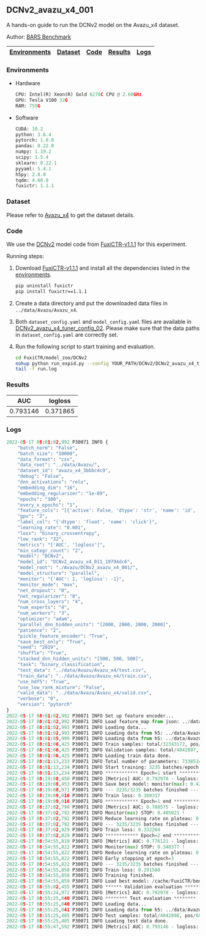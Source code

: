 ## DCNv2_avazu_x4_001

A hands-on guide to run the DCNv2 model on the Avazu_x4 dataset.

Author: [BARS Benchmark](https://github.com/reczoo/BARS/blob/main/CITATION)


| [Environments](#Environments) | [Dataset](#Dataset) | [Code](#Code) | [Results](#Results) | [Logs](#Logs) |
|:-----------------------------:|:-----------:|:--------:|:--------:|-------|
### Environments
+ Hardware

  ```python
  CPU: Intel(R) Xeon(R) Gold 6278C CPU @ 2.60GHz
  GPU: Tesla V100 32G
  RAM: 755G

  ```

+ Software

  ```python
  CUDA: 10.2
  python: 3.6.4
  pytorch: 1.0.0
  pandas: 0.22.0
  numpy: 1.19.2
  scipy: 1.5.4
  sklearn: 0.22.1
  pyyaml: 5.4.1
  h5py: 2.8.0
  tqdm: 4.60.0
  fuxictr: 1.1.1

  ```

### Dataset
Please refer to [Avazu_x4]([Avazu_x4](https://github.com/reczoo/Datasets/tree/main/Avazu/Avazu_x4)) to get the dataset details.

### Code

We use the [DCNv2](https://github.com/reczoo/FuxiCTR/tree/v1.1.1/model_zoo/DCNv2) model code from [FuxiCTR-v1.1.1](https://github.com/reczoo/FuxiCTR/tree/v1.1.1) for this experiment.

Running steps:

1. Download [FuxiCTR-v1.1.1](https://github.com/reczoo/FuxiCTR/archive/refs/tags/v1.1.1.zip) and install all the dependencies listed in the [environments](#environments).
    
    ```bash
    pip uninstall fuxictr
    pip install fuxictr==1.1.1
    ```

2. Create a data directory and put the downloaded data files in `../data/Avazu/Avazu_x4`.

3. Both `dataset_config.yaml` and `model_config.yaml` files are available in [DCNv2_avazu_x4_tuner_config_02](./DCNv2_avazu_x4_tuner_config_02). Please make sure that the data paths in `dataset_config.yaml` are correctly set.

4. Run the following script to start training and evaluation.

    ```bash
    cd FuxiCTR/model_zoo/DCNv2
    nohup python run_expid.py --config YOUR_PATH/DCNv2/DCNv2_avazu_x4_tuner_config_02 --expid DCNv2_avazu_x4_011_19794dc6 --gpu 0 > run.log &
    tail -f run.log
    ```

### Results

| AUC | logloss  |
|:--------------------:|:--------------------:|
| 0.793146 | 0.371865  |


### Logs
```python
2022-05-17 08:01:02,992 P30071 INFO {
    "batch_norm": "False",
    "batch_size": "10000",
    "data_format": "csv",
    "data_root": "../data/Avazu/",
    "dataset_id": "avazu_x4_3bbbc4c9",
    "debug": "False",
    "dnn_activations": "relu",
    "embedding_dim": "16",
    "embedding_regularizer": "1e-09",
    "epochs": "100",
    "every_x_epochs": "1",
    "feature_cols": "[{'active': False, 'dtype': 'str', 'name': 'id', 'type': 'categorical'}, {'active': True, 'dtype': 'str', 'name': 'hour', 'preprocess': 'convert_hour', 'type': 'categorical'}, {'active': True, 'dtype': 'str', 'name': ['C1', 'banner_pos', 'site_id', 'site_domain', 'site_category', 'app_id', 'app_domain', 'app_category', 'device_id', 'device_ip', 'device_model', 'device_type', 'device_conn_type', 'C14', 'C15', 'C16', 'C17', 'C18', 'C19', 'C20', 'C21'], 'type': 'categorical'}, {'active': True, 'dtype': 'str', 'name': 'weekday', 'preprocess': 'convert_weekday', 'type': 'categorical'}, {'active': True, 'dtype': 'str', 'name': 'weekend', 'preprocess': 'convert_weekend', 'type': 'categorical'}]",
    "gpu": "2",
    "label_col": "{'dtype': 'float', 'name': 'click'}",
    "learning_rate": "0.001",
    "loss": "binary_crossentropy",
    "low_rank": "32",
    "metrics": "['AUC', 'logloss']",
    "min_categr_count": "2",
    "model": "DCNv2",
    "model_id": "DCNv2_avazu_x4_011_19794dc6",
    "model_root": "./Avazu/DCNv2_avazu_x4_001/",
    "model_structure": "parallel",
    "monitor": "{'AUC': 1, 'logloss': -1}",
    "monitor_mode": "max",
    "net_dropout": "0",
    "net_regularizer": "0",
    "num_cross_layers": "4",
    "num_experts": "4",
    "num_workers": "3",
    "optimizer": "adam",
    "parallel_dnn_hidden_units": "[2000, 2000, 2000, 2000]",
    "patience": "2",
    "pickle_feature_encoder": "True",
    "save_best_only": "True",
    "seed": "2019",
    "shuffle": "True",
    "stacked_dnn_hidden_units": "[500, 500, 500]",
    "task": "binary_classification",
    "test_data": "../data/Avazu/Avazu_x4/test.csv",
    "train_data": "../data/Avazu/Avazu_x4/train.csv",
    "use_hdf5": "True",
    "use_low_rank_mixture": "False",
    "valid_data": "../data/Avazu/Avazu_x4/valid.csv",
    "verbose": "0",
    "version": "pytorch"
}
2022-05-17 08:01:02,992 P30071 INFO Set up feature encoder...
2022-05-17 08:01:02,992 P30071 INFO Load feature_map from json: ../data/Avazu/avazu_x4_3bbbc4c9/feature_map.json
2022-05-17 08:01:02,993 P30071 INFO Loading data...
2022-05-17 08:01:02,993 P30071 INFO Loading data from h5: ../data/Avazu/avazu_x4_3bbbc4c9/train.h5
2022-05-17 08:01:05,999 P30071 INFO Loading data from h5: ../data/Avazu/avazu_x4_3bbbc4c9/valid.h5
2022-05-17 08:01:06,425 P30071 INFO Train samples: total/32343172, pos/5492052, neg/26851120, ratio/16.98%, blocks/1
2022-05-17 08:01:06,425 P30071 INFO Validation samples: total/4042897, pos/686507, neg/3356390, ratio/16.98%, blocks/1
2022-05-17 08:01:06,425 P30071 INFO Loading train data done.
2022-05-17 08:01:13,233 P30071 INFO Total number of parameters: 73385345.
2022-05-17 08:01:13,234 P30071 INFO Start training: 3235 batches/epoch
2022-05-17 08:01:13,234 P30071 INFO ************ Epoch=1 start ************
2022-05-17 08:19:08,450 P30071 INFO [Metrics] AUC: 0.792978 - logloss: 0.371967
2022-05-17 08:19:08,453 P30071 INFO Save best model: monitor(max): 0.421011
2022-05-17 08:19:08,971 P30071 INFO --- 3235/3235 batches finished ---
2022-05-17 08:19:09,016 P30071 INFO Train loss: 0.380317
2022-05-17 08:19:09,016 P30071 INFO ************ Epoch=1 end ************
2022-05-17 08:37:02,790 P30071 INFO [Metrics] AUC: 0.788575 - logloss: 0.383554
2022-05-17 08:37:02,792 P30071 INFO Monitor(max) STOP: 0.405021 !
2022-05-17 08:37:02,792 P30071 INFO Reduce learning rate on plateau: 0.000100
2022-05-17 08:37:02,792 P30071 INFO --- 3235/3235 batches finished ---
2022-05-17 08:37:02,829 P30071 INFO Train loss: 0.332264
2022-05-17 08:37:02,829 P30071 INFO ************ Epoch=2 end ************
2022-05-17 08:54:55,819 P30071 INFO [Metrics] AUC: 0.776121 - logloss: 0.427745
2022-05-17 08:54:55,822 P30071 INFO Monitor(max) STOP: 0.348377 !
2022-05-17 08:54:55,822 P30071 INFO Reduce learning rate on plateau: 0.000010
2022-05-17 08:54:55,822 P30071 INFO Early stopping at epoch=3
2022-05-17 08:54:55,822 P30071 INFO --- 3235/3235 batches finished ---
2022-05-17 08:54:55,858 P30071 INFO Train loss: 0.291580
2022-05-17 08:54:55,858 P30071 INFO Training finished.
2022-05-17 08:54:55,859 P30071 INFO Load best model: /cache/FuxiCTR/benchmarks/Avazu/DCNv2_avazu_x4_001/avazu_x4_3bbbc4c9/DCNv2_avazu_x4_011_19794dc6.model
2022-05-17 08:55:02,455 P30071 INFO ****** Validation evaluation ******
2022-05-17 08:55:24,972 P30071 INFO [Metrics] AUC: 0.792978 - logloss: 0.371967
2022-05-17 08:55:25,040 P30071 INFO ******** Test evaluation ********
2022-05-17 08:55:25,040 P30071 INFO Loading data...
2022-05-17 08:55:25,041 P30071 INFO Loading data from h5: ../data/Avazu/avazu_x4_3bbbc4c9/test.h5
2022-05-17 08:55:25,405 P30071 INFO Test samples: total/4042898, pos/686507, neg/3356391, ratio/16.98%, blocks/1
2022-05-17 08:55:25,405 P30071 INFO Loading test data done.
2022-05-17 08:55:47,592 P30071 INFO [Metrics] AUC: 0.793146 - logloss: 0.371865

```
